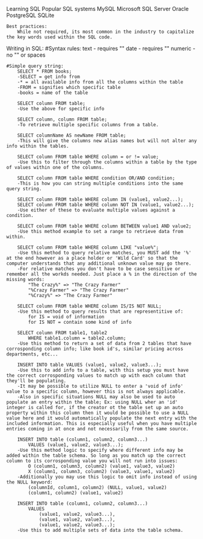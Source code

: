 Learning SQL
	Popular SQL systems
		MySQL
		Microsoft SQL Server
		Oracle
		PostgreSQL
		SQLite
		
	Best practices:
		While not required, its most common in the industry to capitalize the key words used within the SQL code.
		
		
Writing in SQL:
	#Syntax rules:
		text - requires ""
		date - requires ""
		numeric - no "" or spaces
		
	#Simple query string:
		SELECT * FROM books;
		-SELECT = get info from
		-* = all available info from all the columns within the table
		-FROM = signifies which specific table
		-books = name of the table
		
		SELECT column FROM table;
		-Use the above for specific info
		
		SELECT column, column FROM table;
		-To retrieve multiple specific columns from a table.
		
		SELECT columnName AS newName FROM table;
		-This will give the columns new alias names but will not alter any info within the tables.
		
		SELECT column FROM table WHERE column = or != value;
		-Use this to filter through the columns within a table by the type of values within one of the columns.
		
		SELECT column FROM table WHERE condition OR/AND condition;
		-This is how you can string multiple conditions into the same query string.
		
		SELECT column FROM table WHERE column IN (value1, value2...);
		SELECT column FROM table WHERE column NOT IN (value1, value2...);
		-Use either of these to evaluate multiple values against a condition.
		
		SELECT column FROM table WHERE column BETWEEN value1 AND value2;
		-Use this method example to set a range to retrieve data from within.
		
		SELECT column FROM table WHERE column LIKE "value%";
		-Use this method to query relative matches, you MUST add the '%' at the end however as a place holder or 'Wild Card' so that the computer understands that any additional unknown value may go there.
		-For relative matches you don't have to be case sensitive or remember all the workds needed. Just place a % in the direction of the missing words:
			"The Crazy%" => "The Crazy Farmer"
			"%Crazy Farmer" => "The Crazy Farmer"
			"%Crazy%" => "The Crazy Farmer"
		
		SELECT column FROM table WHERE column IS/IS NOT NULL;
		-Use this method to query results that are representitive of:
			for IS = void of information
			for IS NOT = contain some kind of info
		
		SELECT column FROM table1, table2
			WHERE table1.column = table2.column;
		-Use this method to return a set of data from 2 tables that have corrosponding column info; like book id's, similar pricing across departments, etc...
		
		INSERT INTO table VALUES (value1, value2, value3...);
		-Use this to add info to a table, with this setup you must have the correct corrosponding values to match up with each column that they'll be populating.
		-It may be possible to utilize NULL to enter a 'void of info' value to a specific column, however this is not always applicable.
		-Also in specific situations NULL may also be used to auto populate an entry within the table; Ex: using NULL wher an 'id' integer is called for, if the creator ot the table set up an auto property within this column then it would be possible to use a NULL value here and it would automatically populate the next entry with the included information. This is especially useful when you have multiple entries coming in at once and not necessarily from the same source.
		
		INSERT INTO table (column1, column2, column3...)
			VALUES (value1, value2, value3...);
		-Use this method logic to specify where different info may be added within the table schema. So long as you match up the correct column to its corrosponding value you will not run into issues:
			O (column1, column3, column2) (value1, value3, value2)
			X (column1, column3, column2) (value3, value1, value2)
		-Additionally you may use this logic to omit info instead of using the NULL keyword:
			(columnId, column1, column2) (NULL, value1, value2)
			(column1, column2) (value1, value2)
		
		INSERT INTO table (column1, column2, column3...)
			VALUES
				(value1, value2, value3...),
				(value1, value2, value3...),
				(value1, value2, value3...);
		-Use this to add multiple sets of data into the table schema.
